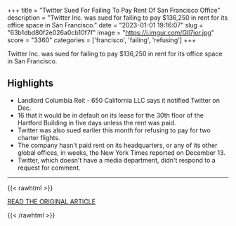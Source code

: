 +++
title = "Twitter Sued For Failing To Pay Rent Of San Francisco Office"
description = "Twitter Inc. was sued for failing to pay $136,250 in rent for its office space in San Francisco."
date = "2023-01-01 19:16:07"
slug = "63b1dbd80f2e026a0cb10f7f"
image = "https://i.imgur.com/Gll7jor.jpg"
score = "3360"
categories = ['francisco', 'failing', 'refusing']
+++

Twitter Inc. was sued for failing to pay $136,250 in rent for its office space in San Francisco.

## Highlights

- Landlord Columbia Reit - 650 California LLC says it notified Twitter on Dec.
- 16 that it would be in default on its lease for the 30th floor of the Hartford Building in five days unless the rent was paid.
- Twitter was also sued earlier this month for refusing to pay for two charter flights.
- The company hasn't paid rent on its headquarters, or any of its other global offices, in weeks, the New York Times reported on December 13.
- Twitter, which doesn't have a media department, didn't respond to a request for comment.

---

{{< rawhtml >}}
  <p class="article-category">
    <a target="_blank" href="https://www.ndtv.com/world-news/twitter-sued-for-failing-to-pay-rent-of-san-francisco-office-3654221">READ THE ORIGINAL ARTICLE</a>
  </p>
{{< /rawhtml >}}
